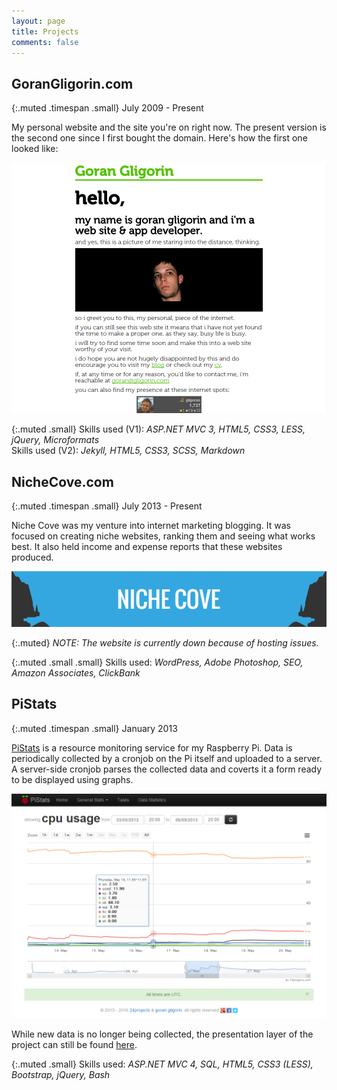 ```yaml
---
layout: page
title: Projects
comments: false
---
```


## GoranGligorin.com

{:.muted .timespan .small}
July 2009 - Present

My personal website and the site you're on right now. The present version is the second one since I first bought the domain. Here's how the first one looked like:

![GoranGligorin.com (Version 1)][img-ggcom]

{:.muted .small}
Skills used (V1): *ASP.NET MVC 3, HTML5, CSS3, LESS, jQuery, Microformats* <br />
Skills used (V2): *Jekyll, HTML5, CSS3, SCSS, Markdown*

## NicheCove.com

{:.muted .timespan .small}
July 2013 - Present

Niche Cove was my venture into internet marketing blogging. It was focused on creating niche websites, ranking them and seeing what works best. It also held income and expense reports that these websites produced.

![Niche Cove][img-nc]

{:.muted}
*NOTE: The website is currently down because of hosting issues.*

{:.muted .small .small}
Skills used: *WordPress, Adobe Photoshop, SEO, Amazon Associates, ClickBank*

## PiStats

{:.muted .timespan .small}
January 2013

[PiStats][] is a resource monitoring service for my Raspberry Pi. Data is periodically collected by a cronjob on the Pi itself and uploaded to a server. A server-side cronjob parses the collected data and coverts it a form ready to be displayed using graphs.

![PiStats][img-pistats]

While new data is no longer being collected, the presentation layer of the project can still be found [here][pistats].

{:.muted .small}
Skills used: *ASP.NET MVC 4, SQL, HTML5, CSS3 (LESS), Bootstrap, jQuery, Bash*

[img-ggcom]: /images/cv/gorangligorin.com.png
[img-nc]: /images/cv/nichecove.png
[pistats]: http://pistats.24projects.com
[img-pistats]: /images/cv/pistats.png
